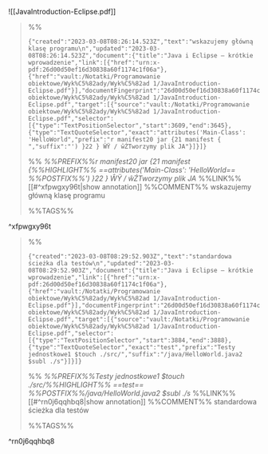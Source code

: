 ![[JavaIntroduction-Eclipse.pdf]]



>%%
>```annotation-json
>{"created":"2023-03-08T08:26:14.523Z","text":"wskazujemy główną klasę programu\n","updated":"2023-03-08T08:26:14.523Z","document":{"title":"Java i Eclipse – krótkie wprowadzenie","link":[{"href":"urn:x-pdf:26d00d50ef16d30838a60f1174c1f06a"},{"href":"vault:/Notatki/Programowanie obiektowe/Wyk%C5%82ady/Wyk%C5%82ad 1/JavaIntroduction-Eclipse.pdf"}],"documentFingerprint":"26d00d50ef16d30838a60f1174c1f06a"},"uri":"vault:/Notatki/Programowanie obiektowe/Wyk%C5%82ady/Wyk%C5%82ad 1/JavaIntroduction-Eclipse.pdf","target":[{"source":"vault:/Notatki/Programowanie obiektowe/Wyk%C5%82ady/Wyk%C5%82ad 1/JavaIntroduction-Eclipse.pdf","selector":[{"type":"TextPositionSelector","start":3609,"end":3645},{"type":"TextQuoteSelector","exact":"attributes('Main-Class': 'HelloWorld","prefix":"r manifest20 jar {21 manifest { ","suffix":"') }22 } ŴŸ / ŵŹTworzymy plik JA"}]}]}
>```
>%%
>*%%PREFIX%%r manifest20 jar {21 manifest {%%HIGHLIGHT%% ==attributes('Main-Class': 'HelloWorld== %%POSTFIX%%') }22 } ŴŸ / ŵŹTworzymy plik JA*
>%%LINK%%[[#^xfpwgxy96t|show annotation]]
>%%COMMENT%%
>wskazujemy główną klasę programu
>
>%%TAGS%%
>
^xfpwgxy96t


>%%
>```annotation-json
>{"created":"2023-03-08T08:29:52.903Z","text":"standardowa ścieżka dla testów\n","updated":"2023-03-08T08:29:52.903Z","document":{"title":"Java i Eclipse – krótkie wprowadzenie","link":[{"href":"urn:x-pdf:26d00d50ef16d30838a60f1174c1f06a"},{"href":"vault:/Notatki/Programowanie obiektowe/Wyk%C5%82ady/Wyk%C5%82ad 1/JavaIntroduction-Eclipse.pdf"}],"documentFingerprint":"26d00d50ef16d30838a60f1174c1f06a"},"uri":"vault:/Notatki/Programowanie obiektowe/Wyk%C5%82ady/Wyk%C5%82ad 1/JavaIntroduction-Eclipse.pdf","target":[{"source":"vault:/Notatki/Programowanie obiektowe/Wyk%C5%82ady/Wyk%C5%82ad 1/JavaIntroduction-Eclipse.pdf","selector":[{"type":"TextPositionSelector","start":3884,"end":3888},{"type":"TextQuoteSelector","exact":"test","prefix":"Testy jednostkowe1 $touch ./src/","suffix":"/java/HelloWorld.java2 $subl ./s"}]}]}
>```
>%%
>*%%PREFIX%%Testy jednostkowe1 $touch ./src/%%HIGHLIGHT%% ==test== %%POSTFIX%%/java/HelloWorld.java2 $subl ./s*
>%%LINK%%[[#^rn0j6qqhbq8|show annotation]]
>%%COMMENT%%
>standardowa ścieżka dla testów
>
>%%TAGS%%
>
^rn0j6qqhbq8
